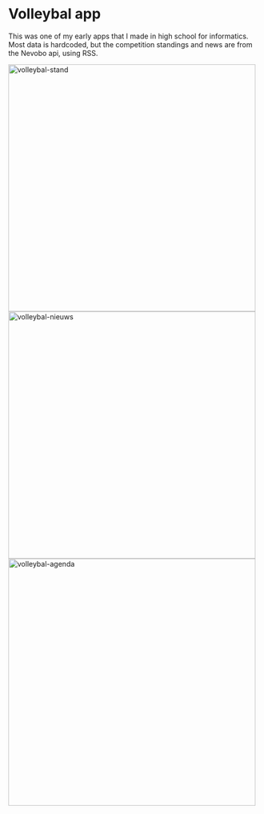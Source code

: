 # Volleybal app
This was one of my early apps that I made in high school for informatics. Most data is hardcoded, but the competition standings and news are from the Nevobo api, using RSS.

<img width="494" alt="volleybal-stand" src="https://user-images.githubusercontent.com/47570957/167121030-0c093efe-f9de-4e69-8c69-9c770c85b7bd.png">
<img width="494" alt="volleybal-nieuws" src="https://user-images.githubusercontent.com/47570957/167121042-6c5debaa-db22-423a-8080-169806048ec9.png">
<img width="494" alt="volleybal-agenda" src="https://user-images.githubusercontent.com/47570957/167121050-ecc3ca6e-d3cc-42a0-bff3-0a7414e569e6.png">

